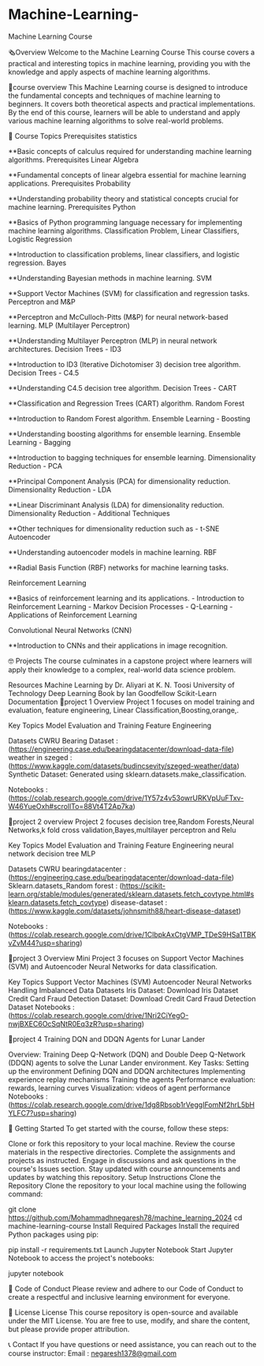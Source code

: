 # Machine-Learning-

Machine Learning Course

🗞Overview Welcome to the Machine Learning Course This course covers a practical and interesting topics in machine learning, providing you with the knowledge and apply aspects of machine learning algorithms.

🎇course overview This Machine Learning course is designed to introduce the fundamental concepts and techniques of machine learning to beginners. It covers both theoretical aspects and practical implementations. By the end of this course, learners will be able to understand and apply various machine learning algorithms to solve real-world problems.

📙 Course Topics Prerequisites statistics

**Basic concepts of calculus required for understanding machine learning algorithms. Prerequisites Linear Algebra

**Fundamental concepts of linear algebra essential for machine learning applications. Prerequisites Probability

**Understanding probability theory and statistical concepts crucial for machine learning. Prerequisites Python

**Basics of Python programming language necessary for implementing machine learning algorithms. Classification Problem, Linear Classifiers, Logistic Regression

**Introduction to classification problems, linear classifiers, and logistic regression. Bayes

**Understanding Bayesian methods in machine learning. SVM

**Support Vector Machines (SVM) for classification and regression tasks. Perceptron and M&P

**Perceptron and McCulloch-Pitts (M&P) for neural network-based learning. MLP (Multilayer Perceptron)

**Understanding Multilayer Perceptron (MLP) in neural network architectures. Decision Trees - ID3

**Introduction to ID3 (Iterative Dichotomiser 3) decision tree algorithm. Decision Trees - C4.5

**Understanding C4.5 decision tree algorithm. Decision Trees - CART

**Classification and Regression Trees (CART) algorithm. Random Forest

**Introduction to Random Forest algorithm. Ensemble Learning - Boosting

**Understanding boosting algorithms for ensemble learning. Ensemble Learning - Bagging

**Introduction to bagging techniques for ensemble learning. Dimensionality Reduction - PCA

**Principal Component Analysis (PCA) for dimensionality reduction. Dimensionality Reduction - LDA

**Linear Discriminant Analysis (LDA) for dimensionality reduction. Dimensionality Reduction - Additional Techniques

**Other techniques for dimensionality reduction such as - t-SNE Autoencoder

**Understanding autoencoder models in machine learning. RBF

**Radial Basis Function (RBF) networks for machine learning tasks.

Reinforcement Learning

**Basics of reinforcement learning and its applications. - Introduction to Reinforcement Learning - Markov Decision Processes - Q-Learning - Applications of Reinforcement Learning

Convolutional Neural Networks (CNN)

**Introduction to CNNs and their applications in image recognition.

🤓 Projects The course culminates in a capstone project where learners will apply their knowledge to a complex, real-world data science problem.

Resources
Machine Learning by Dr. Aliyari at K. N. Toosi University of Technology
Deep Learning Book by Ian Goodfellow
Scikit-Learn Documentation
📂project 1 Overview Project 1 focuses on model training and evaluation, feature engineering, Linear Classification,Boosting,orange,.

Key Topics Model Evaluation and Training Feature Engineering

Datasets CWRU Bearing Dataset : (https://engineering.case.edu/bearingdatacenter/download-data-file) weather in szeged : (https://www.kaggle.com/datasets/budincsevity/szeged-weather/data) Synthetic Dataset: Generated using sklearn.datasets.make_classification.

Notebooks : (https://colab.research.google.com/drive/1Y57z4v53owrURKVpUuFTxv-W46YueOxh#scrollTo=88Vt4T2Ap7ka)

📂project 2 overview Project 2 focuses decision tree,Random Forests,Neural Networks,k fold cross validation,Bayes,multilayer perceptron and Relu

Key Topics Model Evaluation and Training Feature Engineering neural network decision tree MLP

Datasets CWRU bearingdatacenter : (https://engineering.case.edu/bearingdatacenter/download-data-file) Sklearn.datasets_Random forest : (https://scikit-learn.org/stable/modules/generated/sklearn.datasets.fetch_covtype.html#sklearn.datasets.fetch_covtype) disease-dataset : (https://www.kaggle.com/datasets/johnsmith88/heart-disease-dataset)

Notebooks : (https://colab.research.google.com/drive/1ClbpkAxCtgVMP_TDeS9HSa1TBKvZvM44?usp=sharing)

📂project 3 Overview Mini Project 3 focuses on Support Vector Machines (SVM) and Autoencoder Neural Networks for data classification.

Key Topics Support Vector Machines (SVM) Autoencoder Neural Networks Handling Imbalanced Data Datasets Iris Dataset: Download Iris Dataset Credit Card Fraud Detection Dataset: Download Credit Card Fraud Detection Dataset Notebooks : (https://colab.research.google.com/drive/1Nri2CiYegO-nwjBXEC6OcSqNtR0Eq3zR?usp=sharing)

📂project 4 Training DQN and DDQN Agents for Lunar Lander

Overview: Training Deep Q-Network (DQN) and Double Deep Q-Network (DDQN) agents to solve the Lunar Lander environment. Key Tasks: Setting up the environment Defining DQN and DDQN architectures Implementing experience replay mechanisms Training the agents Performance evaluation: rewards, learning curves Visualization: videos of agent performance Notebooks : (https://colab.research.google.com/drive/1dg8Rbsob1rVeggIFomNf2hrL5bHYLFC7?usp=sharing)

🚩 Getting Started To get started with the course, follow these steps:

Clone or fork this repository to your local machine. Review the course materials in the respective directories. Complete the assignments and projects as instructed. Engage in discussions and ask questions in the course's Issues section. Stay updated with course announcements and updates by watching this repository. Setup Instructions Clone the Repository Clone the repository to your local machine using the following command:

git clone https://github.com/Mohammadhnegaresh78/machine_learning_2024 cd machine-learning-course Install Required Packages Install the required Python packages using pip:

pip install -r requirements.txt Launch Jupyter Notebook Start Jupyter Notebook to access the project's notebooks:

jupyter notebook

📜 Code of Conduct Please review and adhere to our Code of Conduct to create a respectful and inclusive learning environment for everyone.

🧧 License License This course repository is open-source and available under the MIT License. You are free to use, modify, and share the content, but please provide proper attribution.

📞 Contact If you have questions or need assistance, you can reach out to the course instructor: Email : negaresh1378@gmail.com
